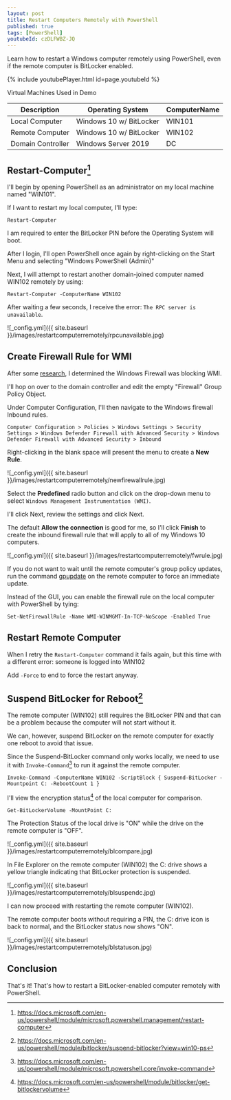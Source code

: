 ```yaml
---
layout: post
title: Restart Computers Remotely with PowerShell
published: true
tags: [PowerShell]
youtubeId: czDLFWBZ-JQ
---
```


Learn how to restart a Windows computer remotely using PowerShell, even if the remote computer is BitLocker enabled.

{% include youtubePlayer.html id=page.youtubeId %}

Virtual Machines Used in Demo

Description | Operating System | ComputerName
--- | --- | ---
Local Computer | Windows 10 w/ BitLocker | WIN101
Remote Computer | Windows 10 w/ BitLocker | WIN102
Domain Controller | Windows Server 2019 | DC

## Restart-Computer[^1]

I'll begin by opening PowerShell as an administrator on my local machine named "WIN101".

If I want to restart my local computer, I'll type:

````posh
Restart-Computer
````

I am required to enter the BitLocker PIN before the Operating System will boot.

After I login, I'll open PowerShell once again by right-clicking on the Start Menu and selecting "Windows PowerShell (Admin)"

Next, I will attempt to restart another domain-joined computer named WIN102 remotely by using:

````posh
Restart-Computer -ComputerName WIN102
````

After waiting a few seconds, I receive the error: `The RPC server is unavailable`.

![_config.yml]({{ site.baseurl }}/images/restartcomputerremotely/rpcunavailable.jpg)

## Create Firewall Rule for WMI

After some [research](https://community.spiceworks.com/topic/1640318-need-help-with-powershell-error-output), I determined the Windows Firewall was blocking WMI.

I'll hop on over to the domain controller and edit the empty "Firewall" Group Policy Object.

Under Computer Configuration, I'll then navigate to the Windows firewall Inbound rules.

`Computer Configuration > Policies > Windows Settings > Security Settings > Windows Defender Firewall with Advanced Security > Windows Defender Firewall with Advanced Security > Inbound`

Right-clicking in the blank space will present the menu to create a **New Rule**.

![_config.yml]({{ site.baseurl }}/images/restartcomputerremotely/newfirewallrule.jpg)

Select the **Predefined** radio button and click on the drop-down menu to select `Windows Management Instrumentation (WMI)`.

I'll click Next, review the settings and click Next.

The default **Allow the connection** is good for me, so I'll click **Finish** to create the inbound firewall rule that will apply to all of my Windows 10 computers.

![_config.yml]({{ site.baseurl }}/images/restartcomputerremotely/fwrule.jpg)

If you do not want to wait until the remote computer's group policy updates, run the command [gpupdate](https://docs.microsoft.com/en-us/windows-server/administration/windows-commands/gpupdate) on the remote computer to force an immediate update.

Instead of the GUI, you can enable the firewall rule on the local computer with PowerShell by tying:

````posh
Set-NetFirewallRule -Name WMI-WINMGMT-In-TCP-NoScope -Enabled True
````

## Restart Remote Computer

When I retry the `Restart-Computer` command it fails again, but this time with a different error: someone is logged into WIN102

Add `-Force` to end to force the restart anyway.

## Suspend BitLocker for Reboot[^2]

The remote computer (WIN102) still requires the BitLocker PIN and that can be a problem because the computer will not start without it.

We can, however, suspend BitLocker on the remote computer for exactly one reboot to avoid that issue.

Since the Suspend-BitLocker command only works locally, we need to use it with `Invoke-Command`[^3] to run it against the remote computer.

````posh
Invoke-Command -ComputerName WIN102 -ScriptBlock { Suspend-BitLocker -Mountpoint C: -RebootCount 1 }
````

I'll view the encryption status[^4] of the local computer for comparison.

````posh
Get-BitLockerVolume -MountPoint C:
````

The Protection Status of the local drive is "ON" while the drive on the remote computer is "OFF".

![_config.yml]({{ site.baseurl }}/images/restartcomputerremotely/blcompare.jpg)

In File Explorer on the remote computer (WIN102) the C: drive shows a yellow triangle indicating that BitLocker protection is suspended.

![_config.yml]({{ site.baseurl }}/images/restartcomputerremotely/blsuspendc.jpg)

I can now proceed with restarting the remote computer (WIN102).

The remote computer boots without requiring a PIN, the C: drive icon is back to normal, and the BitLocker status now shows "ON".

![_config.yml]({{ site.baseurl }}/images/restartcomputerremotely/blstatuson.jpg)

## Conclusion

That's it! That's how to restart a BitLocker-enabled computer remotely with PowerShell.

[^1]: https://docs.microsoft.com/en-us/powershell/module/microsoft.powershell.management/restart-computer
[^2]: https://docs.microsoft.com/en-us/powershell/module/bitlocker/suspend-bitlocker?view=win10-ps
[^3]: https://docs.microsoft.com/en-us/powershell/module/microsoft.powershell.core/invoke-command
[^4]: https://docs.microsoft.com/en-us/powershell/module/bitlocker/get-bitlockervolume
